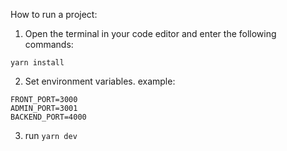 How to run a project:

1. Open the terminal in your code editor and enter the following commands:

```yarn install```


2. Set environment variables.
   example:

```
FRONT_PORT=3000
ADMIN_PORT=3001
BACKEND_PORT=4000
```

3. run ```yarn dev```